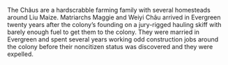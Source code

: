 The Châus are a hardscrabble farming family with several homesteads around Liu Maize. Matriarchs Maggie and Weiyi Châu arrived in Evergreen twenty years after the colony’s founding on a jury-rigged hauling skiff with barely enough fuel to get them to the colony. They were married in Evergreen and spent several years working odd construction jobs around the colony before their noncitizen status was discovered and they were expelled.